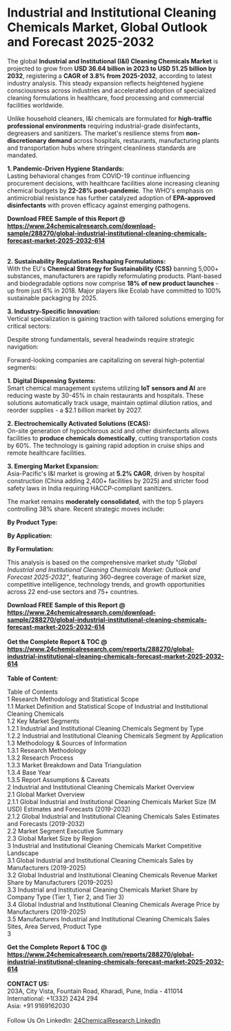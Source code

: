 <h1>Industrial and Institutional Cleaning Chemicals Market, Global Outlook and Forecast 2025-2032</h1><p>The global <strong>Industrial and Institutional (I&amp;I) Cleaning Chemicals Market</strong> is projected to grow from <strong>USD 36.64 billion in 2023 to USD 51.25 billion by 2032</strong>, registering a <strong>CAGR of 3.8% from 2025-2032</strong>, according to latest industry analysis. This steady expansion reflects heightened hygiene consciousness across industries and accelerated adoption of specialized cleaning formulations in healthcare, food processing and commercial facilities worldwide.</p><p>Unlike household cleaners, I&amp;I chemicals are formulated for <strong>high-traffic professional environments</strong> requiring industrial-grade disinfectants, degreasers and sanitizers. The market's resilience stems from <strong>non-discretionary demand</strong> across hospitals, restaurants, manufacturing plants and transportation hubs where stringent cleanliness standards are mandated.</p><p><strong>1. Pandemic-Driven Hygiene Standards:</strong><br>
Lasting behavioral changes from COVID-19 continue influencing procurement decisions, with healthcare facilities alone increasing cleaning chemical budgets by <strong>22-28% post-pandemic</strong>. The WHO's emphasis on antimicrobial resistance has further catalyzed adoption of <strong>EPA-approved disinfectants</strong> with proven efficacy against emerging pathogens.</p><div><b>Download FREE Sample of this Report @ 
            <a href="https://www.24chemicalresearch.com/download-sample/288270/global-industrial-institutional-cleaning-chemicals-forecast-market-2025-2032-614">
            https://www.24chemicalresearch.com/download-sample/288270/global-industrial-institutional-cleaning-chemicals-forecast-market-2025-2032-614</a></b></div><br><p><strong>2. Sustainability Regulations Reshaping Formulations:</strong><br>
With the EU's <strong>Chemical Strategy for Sustainability (CSS)</strong> banning 5,000+ substances, manufacturers are rapidly reformulating products. Plant-based and biodegradable options now comprise <strong>18% of new product launches</strong> - up from just 6% in 2018. Major players like Ecolab have committed to 100% sustainable packaging by 2025.</p><p><strong>3. Industry-Specific Innovation:</strong><br>
Vertical specialization is gaining traction with tailored solutions emerging for critical sectors:</p><p>Despite strong fundamentals, several headwinds require strategic navigation:</p><p>Forward-looking companies are capitalizing on several high-potential segments:</p><p><strong>1. Digital Dispensing Systems:</strong><br>
Smart chemical management systems utilizing <strong>IoT sensors and AI</strong> are reducing waste by 30-45% in chain restaurants and hospitals. These solutions automatically track usage, maintain optimal dilution ratios, and reorder supplies - a $2.1 billion market by 2027.</p><p><strong>2. Electrochemically Activated Solutions (ECAS):</strong><br>
On-site generation of hypochlorous acid and other disinfectants allows facilities to <strong>produce chemicals domestically</strong>, cutting transportation costs by 60%. The technology is gaining rapid adoption in cruise ships and remote healthcare facilities.</p><p><strong>3. Emerging Market Expansion:</strong><br>
Asia-Pacific's I&amp;I market is growing at <strong>5.2% CAGR</strong>, driven by hospital construction (China adding 2,400+ facilities by 2025) and stricter food safety laws in India requiring HACCP-compliant sanitizers.</p><p>The market remains <strong>moderately consolidated</strong>, with the top 5 players controlling 38% share. Recent strategic moves include:</p><p><strong>By Product Type:</strong></p><p><strong>By Application:</strong></p><p><strong>By Formulation:</strong></p><p>This analysis is based on the comprehensive market study <em>"Global Industrial and Institutional Cleaning Chemicals Market: Outlook and Forecast 2025-2032"</em>, featuring 360-degree coverage of market size, competitive intelligence, technology trends, and growth opportunities across 22 end-use sectors and 75+ countries.</p><div><b>Download FREE Sample of this Report @ 
            <a href="https://www.24chemicalresearch.com/download-sample/288270/global-industrial-institutional-cleaning-chemicals-forecast-market-2025-2032-614">
            https://www.24chemicalresearch.com/download-sample/288270/global-industrial-institutional-cleaning-chemicals-forecast-market-2025-2032-614</a></b></div><br><div><b>Get the Complete Report & TOC @ 
            <a href="https://www.24chemicalresearch.com/reports/288270/global-industrial-institutional-cleaning-chemicals-forecast-market-2025-2032-614">
            https://www.24chemicalresearch.com/reports/288270/global-industrial-institutional-cleaning-chemicals-forecast-market-2025-2032-614</a></b></div><br>
            <b>Table of Content:</b><p>Table of Contents<br />
1 Research Methodology and Statistical Scope<br />
1.1 Market Definition and Statistical Scope of Industrial and Institutional Cleaning Chemicals<br />
1.2 Key Market Segments<br />
1.2.1 Industrial and Institutional Cleaning Chemicals Segment by Type<br />
1.2.2 Industrial and Institutional Cleaning Chemicals Segment by Application<br />
1.3 Methodology & Sources of Information<br />
1.3.1 Research Methodology<br />
1.3.2 Research Process<br />
1.3.3 Market Breakdown and Data Triangulation<br />
1.3.4 Base Year<br />
1.3.5 Report Assumptions & Caveats<br />
2 Industrial and Institutional Cleaning Chemicals Market Overview<br />
2.1 Global Market Overview<br />
2.1.1 Global Industrial and Institutional Cleaning Chemicals Market Size (M USD) Estimates and Forecasts (2019-2032)<br />
2.1.2 Global Industrial and Institutional Cleaning Chemicals Sales Estimates and Forecasts (2019-2032)<br />
2.2 Market Segment Executive Summary<br />
2.3 Global Market Size by Region<br />
3 Industrial and Institutional Cleaning Chemicals Market Competitive Landscape<br />
3.1 Global Industrial and Institutional Cleaning Chemicals Sales by Manufacturers (2019-2025)<br />
3.2 Global Industrial and Institutional Cleaning Chemicals Revenue Market Share by Manufacturers (2019-2025)<br />
3.3 Industrial and Institutional Cleaning Chemicals Market Share by Company Type (Tier 1, Tier 2, and Tier 3)<br />
3.4 Global Industrial and Institutional Cleaning Chemicals Average Price by Manufacturers (2019-2025)<br />
3.5 Manufacturers Industrial and Institutional Cleaning Chemicals Sales Sites, Area Served, Product Type<br />
3</p><div><b>Get the Complete Report & TOC @ 
            <a href="https://www.24chemicalresearch.com/reports/288270/global-industrial-institutional-cleaning-chemicals-forecast-market-2025-2032-614">
            https://www.24chemicalresearch.com/reports/288270/global-industrial-institutional-cleaning-chemicals-forecast-market-2025-2032-614</a></b></div><br><b>CONTACT US:</b><br>
            203A, City Vista, Fountain Road, Kharadi, Pune, India - 411014<br>
            International: +1(332) 2424 294<br>
            Asia: +91 9169162030 <br><br>
            Follow Us On LinkedIn: <a href="https://www.linkedin.com/company/24chemicalresearch/">24ChemicalResearch LinkedIn</a>